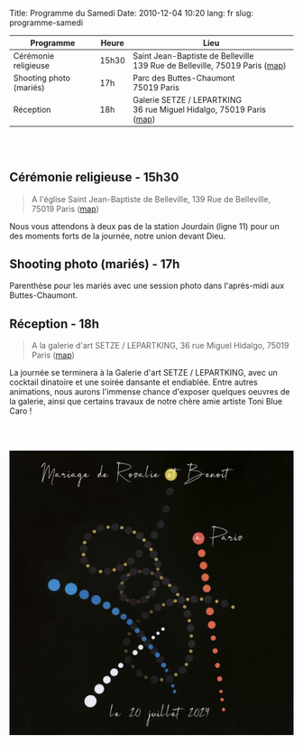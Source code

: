 Title: Programme du Samedi
Date: 2010-12-04 10:20
lang: fr
slug: programme-samedi

Programme | Heure | Lieu 
--- |--- | --- 
Cérémonie religieuse | 15h30 | Saint Jean-Baptiste de Belleville<br/>139 Rue de Belleville, 75019 Paris ([map](https://www.google.com/maps/place/%C3%89glise+Saint-Jean-Baptiste+de+Belleville/@48.8756903,2.3867071,17z/data=!3m1!4b1!4m6!3m5!1s0x47e66dea9e35b2c7:0x80f4e2e8e5fd9ca1!8m2!3d48.8756903!4d2.389282!16s%2Fg%2F120vzky8?entry=ttu))
Shooting photo<br/>(mariés) | 17h | Parc des Buttes-Chaumont<br/>75019 Paris
Réception | 18h | Galerie SETZE / LEPARTKING<br/>36 rue Miguel Hidalgo, 75019 Paris ([map](https://www.google.com/maps/place/36+Rue+Miguel+Hidalgo,+75019+Paris/@48.8815654,2.3889276,17z/data=!3m1!4b1!4m6!3m5!1s0x47e66dc75f99238f:0x70580508f1d9bc96!8m2!3d48.8815654!4d2.3915025!16s%2Fg%2F11c29p3102?entry=ttu))

<br/>
<br/>

## Cérémonie religieuse - 15h30

> A l'église Saint Jean-Baptiste de Belleville, 139 Rue de Belleville, 75019 Paris ([map](https://www.google.com/maps/place/%C3%89glise+Saint-Jean-Baptiste+de+Belleville/@48.8756903,2.3867071,17z/data=!3m1!4b1!4m6!3m5!1s0x47e66dea9e35b2c7:0x80f4e2e8e5fd9ca1!8m2!3d48.8756903!4d2.389282!16s%2Fg%2F120vzky8?entry=ttu))

Nous vous attendons à deux pas de la station Jourdain (ligne 11) pour un des moments forts de la journée, notre union devant Dieu. 

## Shooting photo (mariés) - 17h

Parenthèse pour les mariés avec une session photo dans l'après-midi aux Buttes-Chaumont.

## Réception - 18h

> A la galerie d'art SETZE / LEPARTKING, 36 rue Miguel Hidalgo, 75019 Paris ([map](https://www.google.com/maps/place/36+Rue+Miguel+Hidalgo,+75019+Paris/@48.8815654,2.3889276,17z/data=!3m1!4b1!4m6!3m5!1s0x47e66dc75f99238f:0x70580508f1d9bc96!8m2!3d48.8815654!4d2.3915025!16s%2Fg%2F11c29p3102?entry=ttu))

La journée se terminera à la Galerie d'art SETZE / LEPARTKING, avec un cocktail dinatoire et une soirée dansante et endiablée. Entre autres animations, nous aurons l'immense chance d'exposer quelques oeuvres de la galerie, ainsi que certains travaux de notre chère amie artiste Toni Blue Caro !

<br/>
<br/>

![faire-part](images/photo_3.jpg)